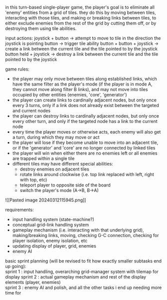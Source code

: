 in this turn-based single-player game, the player's goal is to eliminate all 'enemy' entities from a grid of tiles. they do this by moving between tiles, interacting with those tiles, and making or breaking links between tiles, to either exclude enemies from the rest of the grid by cutting them off, or by destroying them using tile abilities.

input actions:
joystick + button -> attempt to move to tile in the direction the joystick is pointing
button -> trigger tile ability
button + button + joystick -> create a link between the current tile and the tile pointed to by the joystick
button held + joystick -> destroy a link between the current tile and the tile pointed to by the joystick

game rules:
- the player may only move between tiles along established links, which have the same filter as the player's mode (if the player is in mode A, they cannot move along filter B links), and may not move into tiles occupied by other entities (enemies, 'core', 'generator')
- the player can create links to cardinally adjacent nodes, but only once every 3 turns, only if a link does not already exist between the targeted and current nodes
- the player can destroy links to cardinally adjacent nodes, but only once every other turn, and only if the targeted node has a link to the current node
- every time the player moves or otherwise acts, each enemy will also get a turn, during which they may move or act
- the player will lose if they become unable to move into an adjacent tile, or if the 'generator' and 'core' are no longer connected by linked tiles
- the player will win when either there are no enemies left or all enemies are trapped within a single tile
- different tiles may have different special abilities:
	- destroy enemies on adjacent tiles
	- rotate links around clockwise (i.e. top link replaced with left, right with top, etc)
	- teleport player to opposite side of the board
	- switch the player's mode (A->B, B->A)
	
![[Pasted image 20240312115945.png]]

requirements:
- input handling system (state-machine?)
- conceptual grid-link handling system
- gameplay mechanism (i.e. interacting with that underlying grid), making/breaking links, moving, checking G-C connection, checking for player isolation, enemy isolation, etc
- updating display of player, grid, enemies
- enemy AI

basic sprint planning (will be revised to fit how exactly smaller subtasks end up going):  
sprint 1 : input handling, overarching grid-manager system with tilemap for display
sprint 2 : actual gameplay mechanism and rest of the display elements (player, enemies)  
sprint 3 : enemy AI and polish, and all the other tasks i end up needing more time for